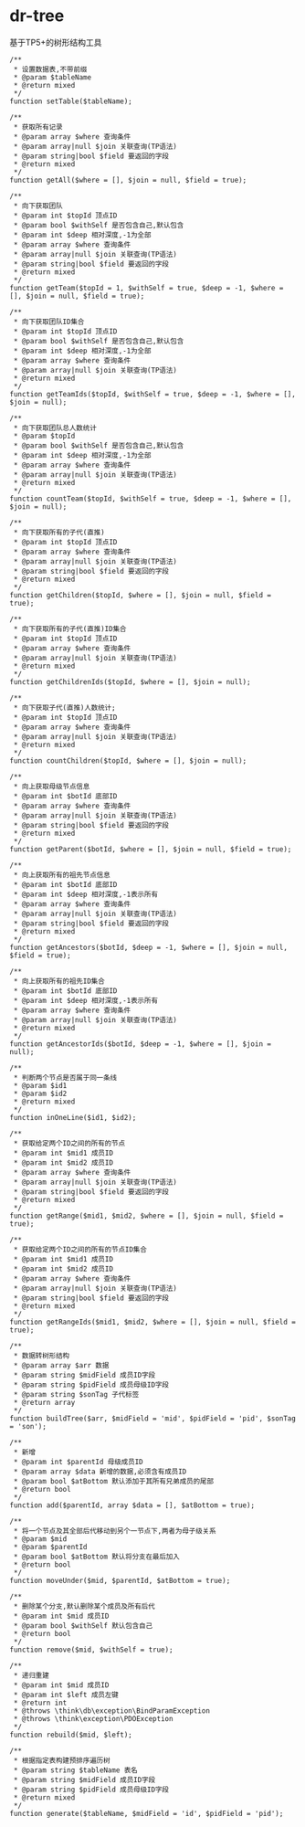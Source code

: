 # dr-tree

   基于TP5+的树形结构工具

   
    /**
     * 设置数据表,不带前缀
     * @param $tableName
     * @return mixed
     */
    function setTable($tableName);

    /**
     * 获取所有记录
     * @param array $where 查询条件
     * @param array|null $join 关联查询(TP语法)
     * @param string|bool $field 要返回的字段
     * @return mixed
     */
    function getAll($where = [], $join = null, $field = true);

    /**
     * 向下获取团队
     * @param int $topId 顶点ID
     * @param bool $withSelf 是否包含自己,默认包含
     * @param int $deep 相对深度,-1为全部
     * @param array $where 查询条件
     * @param array|null $join 关联查询(TP语法)
     * @param string|bool $field 要返回的字段
     * @return mixed
     */
    function getTeam($topId = 1, $withSelf = true, $deep = -1, $where = [], $join = null, $field = true);

    /**
     * 向下获取团队ID集合
     * @param int $topId 顶点ID
     * @param bool $withSelf 是否包含自己,默认包含
     * @param int $deep 相对深度,-1为全部
     * @param array $where 查询条件
     * @param array|null $join 关联查询(TP语法)
     * @return mixed
     */
    function getTeamIds($topId, $withSelf = true, $deep = -1, $where = [], $join = null);

    /**
     * 向下获取团队总人数统计
     * @param $topId
     * @param bool $withSelf 是否包含自己,默认包含
     * @param int $deep 相对深度,-1为全部
     * @param array $where 查询条件
     * @param array|null $join 关联查询(TP语法)
     * @return mixed
     */
    function countTeam($topId, $withSelf = true, $deep = -1, $where = [], $join = null);

    /**
     * 向下获取所有的子代(直推)
     * @param int $topId 顶点ID
     * @param array $where 查询条件
     * @param array|null $join 关联查询(TP语法)
     * @param string|bool $field 要返回的字段
     * @return mixed
     */
    function getChildren($topId, $where = [], $join = null, $field = true);

    /**
     * 向下获取所有的子代(直推)ID集合
     * @param int $topId 顶点ID
     * @param array $where 查询条件
     * @param array|null $join 关联查询(TP语法)
     * @return mixed
     */
    function getChildrenIds($topId, $where = [], $join = null);

    /**
     * 向下获取子代(直推)人数统计;
     * @param int $topId 顶点ID
     * @param array $where 查询条件
     * @param array|null $join 关联查询(TP语法)
     * @return mixed
     */
    function countChildren($topId, $where = [], $join = null);

    /**
     * 向上获取母级节点信息
     * @param int $botId 底部ID
     * @param array $where 查询条件
     * @param array|null $join 关联查询(TP语法)
     * @param string|bool $field 要返回的字段
     * @return mixed
     */
    function getParent($botId, $where = [], $join = null, $field = true);

    /**
     * 向上获取所有的祖先节点信息
     * @param int $botId 底部ID
     * @param int $deep 相对深度,-1表示所有
     * @param array $where 查询条件
     * @param array|null $join 关联查询(TP语法)
     * @param string|bool $field 要返回的字段
     * @return mixed
     */
    function getAncestors($botId, $deep = -1, $where = [], $join = null, $field = true);

    /**
     * 向上获取所有的祖先ID集合
     * @param int $botId 底部ID
     * @param int $deep 相对深度,-1表示所有
     * @param array $where 查询条件
     * @param array|null $join 关联查询(TP语法)
     * @return mixed
     */
    function getAncestorIds($botId, $deep = -1, $where = [], $join = null);

    /**
     * 判断两个节点是否属于同一条线
     * @param $id1
     * @param $id2
     * @return mixed
     */
    function inOneLine($id1, $id2);

    /**
     * 获取给定两个ID之间的所有的节点
     * @param int $mid1 成员ID
     * @param int $mid2 成员ID
     * @param array $where 查询条件
     * @param array|null $join 关联查询(TP语法)
     * @param string|bool $field 要返回的字段
     * @return mixed
     */
    function getRange($mid1, $mid2, $where = [], $join = null, $field = true);

    /**
     * 获取给定两个ID之间的所有的节点ID集合
     * @param int $mid1 成员ID
     * @param int $mid2 成员ID
     * @param array $where 查询条件
     * @param array|null $join 关联查询(TP语法)
     * @param string|bool $field 要返回的字段
     * @return mixed
     */
    function getRangeIds($mid1, $mid2, $where = [], $join = null, $field = true);

    /**
     * 数据转树形结构
     * @param array $arr 数据
     * @param string $midField 成员ID字段
     * @param string $pidField 成员母级ID字段
     * @param string $sonTag 子代标签
     * @return array
     */
    function buildTree($arr, $midField = 'mid', $pidField = 'pid', $sonTag = 'son');

    /**
     * 新增
     * @param int $parentId 母级成员ID
     * @param array $data 新增的数据,必须含有成员ID
     * @param bool $atBottom 默认添加于其所有兄弟成员的尾部
     * @return bool
     */
    function add($parentId, array $data = [], $atBottom = true);

    /**
     * 将一个节点及其全部后代移动到另个一节点下,两者为母子级关系
     * @param $mid
     * @param $parentId
     * @param bool $atBottom 默认将分支在最后加入
     * @return bool
     */
    function moveUnder($mid, $parentId, $atBottom = true);

    /**
     * 删除某个分支,默认删除某个成员及所有后代
     * @param int $mid 成员ID
     * @param bool $withSelf 默认包含自己
     * @return bool
     */
    function remove($mid, $withSelf = true);

    /**
     * 递归重建
     * @param int $mid 成员ID
     * @param int $left 成员左键
     * @return int
     * @throws \think\db\exception\BindParamException
     * @throws \think\exception\PDOException
     */
    function rebuild($mid, $left);

    /**
     * 根据指定表构建预排序遍历树
     * @param string $tableName 表名
     * @param string $midField 成员ID字段
     * @param string $pidField 成员母级ID字段
     * @return mixed
     */
    function generate($tableName, $midField = 'id', $pidField = 'pid');